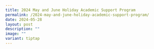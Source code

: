 ```yaml
---
title: 2024 May and June Holiday Academic Support Program
permalink: /2024-may-and-june-holiday-academic-support-program/
date: 2024-05-28
layout: post
description: ""
image: ""
variant: tiptap
---
```

